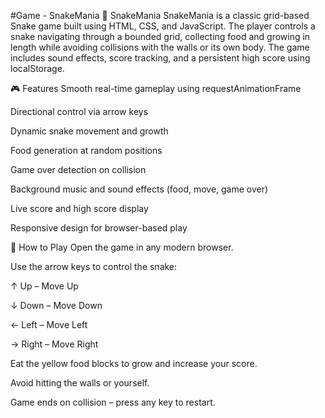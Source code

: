 #Game - SnakeMania
🐍 SnakeMania
SnakeMania is a classic grid-based Snake game built using HTML, CSS, and JavaScript. The player controls a snake navigating through a bounded grid, collecting food and growing in length while avoiding collisions with the walls or its own body. The game includes sound effects, score tracking, and a persistent high score using localStorage.

🎮 Features
Smooth real-time gameplay using requestAnimationFrame

Directional control via arrow keys

Dynamic snake movement and growth

Food generation at random positions

Game over detection on collision

Background music and sound effects (food, move, game over)

Live score and high score display

Responsive design for browser-based play

🚀 How to Play
Open the game in any modern browser.

Use the arrow keys to control the snake:

↑ Up – Move Up

↓ Down – Move Down

← Left – Move Left

→ Right – Move Right

Eat the yellow food blocks to grow and increase your score.

Avoid hitting the walls or yourself.

Game ends on collision – press any key to restart.

